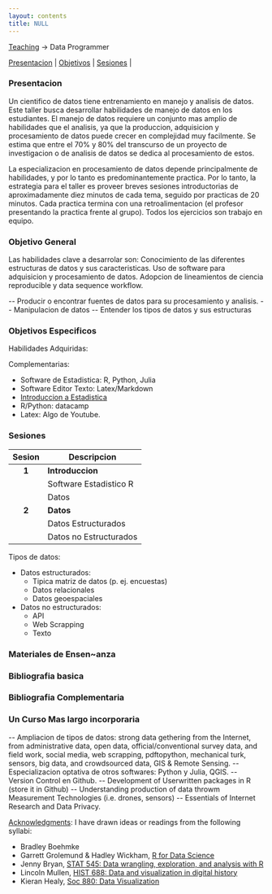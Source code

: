 ```yaml
---
layout: contents
title: NULL
---
```


[Teaching](../teaching.md) &rarr; Data Programmer

[Presentacion](#Presentacion) | [Objetivos](#Objetivo) | [Sesiones](#Sesiones) |

### <a name="Presentacion"></a>Presentacion

Un cientifico de datos tiene entrenamiento en manejo y analisis de datos. Este taller busca desarrollar habilidades de manejo de datos en los estudiantes. El manejo de datos requiere un conjunto mas amplio de habilidades que el analisis, ya que la produccion, adquisicion y procesamiento de datos puede crecer en complejidad muy facilmente. Se estima que entre el 70% y 80% del transcurso de un proyecto de investigacion o de analisis de datos se dedica al procesamiento de estos.

La especializacion en procesamiento de datos depende principalmente de habilidades, y por lo tanto es predominantemente practica. Por lo tanto, la estrategia para  el taller es proveer breves sesiones introductorias de aproximadamente diez minutos de cada tema, seguido por practicas de 20 minutos. Cada practica termina con una retroalimentacion (el profesor presentando la practica frente al grupo). Todos los ejercicios son trabajo en equipo.

### <a name="Objetivo"></a>Objetivo General

Las habilidades clave a desarrolar son: Conocimiento de las diferentes estructuras de datos y sus caracteristicas. Uso de software para adquisicion y procesamiento de datos. Adopcion de lineamientos de ciencia reproducible y data sequence workflow.

-- Producir o encontrar fuentes de datos para su procesamiento y analisis.
-- Manipulacion de datos
-- Entender los tipos de datos y sus estructuras

### Objetivos Especificos

Habilidades Adquiridas:

Complementarias:
- Software de Estadistica: R, Python, Julia
- Software Editor Texto:   Latex/Markdown
- [Introduccion a Estadistica](https://www.coursera.org/learn/intro-data-science-programacion-estadistica-r)
- R/Python: datacamp
- Latex: Algo de Youtube.

### <a name="Sesiones"></a>Sesiones

| Sesion       | Descripcion  |
|:-------------:|--------------|
| **1**         | **Introduccion** &nbsp;&nbsp; <!--a href="http://uc-r.github.io/data_wrangling/week-1" style="color:black;"><i class="fa fa-folder-open" style="font-size:1em"></i></a--> |
|               | Software Estadistico R  |
|               | Datos |
| **2**         | **Datos** |
|               |  Datos Estructurados |
|               | Datos no Estructurados  |

Tipos de datos:
- Datos estructurados:
  - Tipica matriz de datos (p. ej. encuestas)
  - Datos relacionales
  - Datos geoespaciales
- Datos no estructurados:
  - API
  - Web Scrapping
  - Texto

### Materiales de Ensen~anza

### Bibliografia basica

### Bibliografia Complementaria

### Un Curso Mas largo incorporaria
-- Ampliacion de tipos de datos: strong data gethering from the Internet, from administrative data, open data, official/conventional survey data, and field work, social media, web scrapping, pdftopython, mechanical turk, sensors, big data, and crowdsourced data, GIS & Remote Sensing.
-- Especializacion optativa de otros softwares: Python y Julia, QGIS.
-- Version Control en Github.
-- Development of Userwritten packages in R (store it in Github)
-- Understanding production of data throwm Measurement Technologies (i.e. drones, sensors)
-- Essentials of Internet Research and Data Privacy.

<u>Acknowledgments</u>: I have drawn ideas or readings from the following syllabi:

* Bradley Boehmke
* Garrett Grolemund & Hadley Wickham, [R for Data Science](http://r4ds.had.co.nz/index.html)
* Jenny Bryan, [STAT 545: Data wrangling, exploration, and analysis with R](http://stat545.com/)
* Lincoln Mullen, [HIST 688: Data and visualization in digital history](http://lincolnmullen.com/courses/data-dh.2016/)
* Kieran Healy, [Soc 880: Data Visualization](http://socviz.github.io/soc880/)
